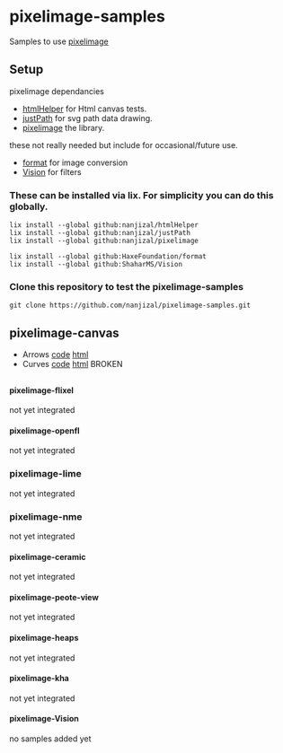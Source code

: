 # pixelimage-samples
Samples to use [pixelimage](https://github.com/nanjizal/pixelimage/)

## Setup
pixelimage dependancies
- [htmlHelper](https://github.com/nanjizal/htmlHelper/) for Html canvas tests.
- [justPath](https://github.com/nanjizal/justPath/) for svg path data drawing.
- [pixelimage](https://github.com/nanjizal/pixelimage/) the library.
  
these not really needed but include for occasional/future use.
- [format](https://github.com/HaxeFoundation/format/) for image conversion
- [Vision](https://github.com/ShaharMS/Vision) for filters
  
### These can be installed via lix. For simplicity you can do this globally.
```
lix install --global github:nanjizal/htmlHelper
lix install --global github:nanjizal/justPath
lix install --global github:nanjizal/pixelimage
```
```
lix install --global github:HaxeFoundation/format
lix install --global github:ShaharMS/Vision
```
### Clone this repository to test the pixelimage-samples
```
git clone https://github.com/nanjizal/pixelimage-samples.git
```

## pixelimage-canvas
  - Arrows [code](/src/pixelimage_samples/pixelimage_canvas/Arrows.hx) [html](https://nanjizal.github.io/pixelimage-samples/bin/canvas_arrows.html)
  - Curves [code](/src/pixelimage_samples/pixelimage_canvas/Curves.hx) [html](https://nanjizal.github.io/pixelimage-samples/bin/canvas_curves.html) BROKEN
  
  
  
## 
#### pixelimage-flixel
not yet integrated

#### pixelimage-openfl
not yet integrated

### pixelimage-lime
not yet integrated

### pixelimage-nme
not yet integrated

#### pixelimage-ceramic
not yet integrated

#### pixelimage-peote-view
not yet integrated

#### pixelimage-heaps
not yet integrated

#### pixelimage-kha
not yet integrated

#### pixelimage-Vision
no samples added yet